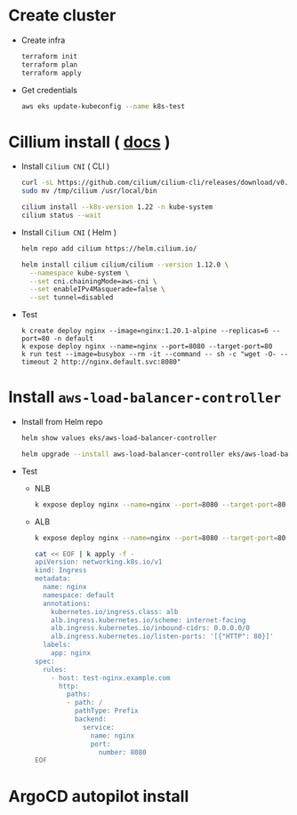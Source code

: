 
# Create cluster

- Create infra
  ```bash
  terraform init
  terraform plan
  terraform apply
  ```

- Get credentials
  ```bash
  aws eks update-kubeconfig --name k8s-test
  ```

# Cillium install ( [docs](https://docs.cilium.io/en/v1.9/gettingstarted/k8s-install-eks/) )

- Install `Cilium CNI` ( CLI )
  ```bash
  curl -sL https://github.com/cilium/cilium-cli/releases/download/v0.12.0/cilium-linux-amd64.tar.gz | tar -xz -C /tmp
  sudo mv /tmp/cilium /usr/local/bin
  
  cilium install --k8s-version 1.22 -n kube-system
  cilium status --wait
  ```

- Install `Cilium CNI` ( Helm )
  ```bash
  helm repo add cilium https://helm.cilium.io/
  
  helm install cilium cilium/cilium --version 1.12.0 \
    --namespace kube-system \
    --set cni.chainingMode=aws-cni \
    --set enableIPv4Masquerade=false \
    --set tunnel=disabled
  ```

- Test
  ```
  k create deploy nginx --image=nginx:1.20.1-alpine --replicas=6 --port=80 -n default
  k expose deploy nginx --name=nginx --port=8080 --target-port=80
  k run test --image=busybox --rm -it --command -- sh -c "wget -O- --timeout 2 http://nginx.default.svc:8080"
  ```

# Install `aws-load-balancer-controller`

- Install from Helm repo
  ```bash
  helm show values eks/aws-load-balancer-controller

  helm upgrade --install aws-load-balancer-controller eks/aws-load-balancer-controller -n kube-system -f aws-load-balancer-controller/values.yaml
  ```

- Test

  - NLB
    ```bash
    k expose deploy nginx --name=nginx --port=8080 --target-port=80 --type=LoadBalancer
    ```

  - ALB
    ```bash
    k expose deploy nginx --name=nginx --port=8080 --target-port=80 --type=NodePort

    cat << EOF | k apply -f -
    apiVersion: networking.k8s.io/v1
    kind: Ingress
    metadata:
      name: nginx
      namespace: default
      annotations:
        kubernetes.io/ingress.class: alb
        alb.ingress.kubernetes.io/scheme: internet-facing
        alb.ingress.kubernetes.io/inbound-cidrs: 0.0.0.0/0
        alb.ingress.kubernetes.io/listen-ports: '[{"HTTP": 80}]'
      labels:
        app: nginx
    spec:
      rules:
        - host: test-nginx.example.com
          http:
            paths:
            - path: /
              pathType: Prefix
              backend:
                service:
                  name: nginx
                  port:
                    number: 8080
    EOF
    ```

# ArgoCD autopilot install
